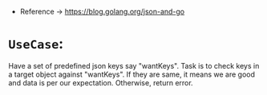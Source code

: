 - Reference -> https://blog.golang.org/json-and-go

# `UseCase`: 

Have a set of predefined json keys say "wantKeys". Task is to check keys in a target object against "wantKeys". If they are same, it means we are good and data is per our expectation. Otherwise, return error. 



